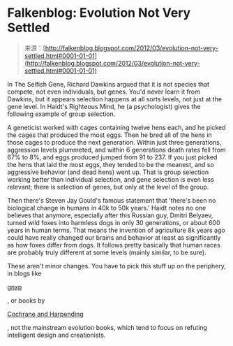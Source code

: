 <!--yml
category: 未分类
date: 2024-05-12 20:33:23
-->

# Falkenblog: Evolution Not Very Settled

> 来源：[http://falkenblog.blogspot.com/2012/03/evolution-not-very-settled.html#0001-01-01](http://falkenblog.blogspot.com/2012/03/evolution-not-very-settled.html#0001-01-01)

In The Selfish Gene, Richard Dawkins argued that it is not species that compete, not even individuals, but genes. You'd never learn it from Dawkins, but it appears selection happens at all sorts levels, not just at the gene level. In Haidt's Righteous Mind, he (a psychologist) gives the following example of group selection.

A geneticist worked with cages containing twelve hens each, and he picked the cages that produced the most eggs. Then he bred all of the hens in those cages to produce the next generation. Within just three generations, aggression levels plummeted, and within 6 generations death rates fell from 67% to 8%, and eggs produced jumped from 91 to 237\. If you just picked the hens that laid the most eggs, they tended to be the meanest, and so aggressive behavior (and dead hens) went up. That is group selection working better than individual selection, and gene selection is even less relevant; there is selection of genes, but only at the level of the group.

Then there's Steven Jay Gould's famous statement that 'there's been no biological change in humans in 40k to 50k years.' Haidt notes no one believes that anymore, especially after this Russian guy, Dmitri Belyaev, turned wild foxes into harmless dogs in only 30 generations, or about 600 years in human terms. That means the invention of agriculture 8k years ago could have really changed our brains and behavior at least as significantly as how foxes differ from dogs. It follows pretty basically that human races are probably truly different at some levels (mainly similar, to be sure).

These aren't minor changes. You have to pick this stuff up on the periphery, in blogs like

[gnxp](http://www.gnxp.com/)

, or books by

[Cochrane and Harpending](http://en.wikipedia.org/wiki/The_10,000_Year_Explosion)

, not the mainstream evolution books, which tend to focus on refuting intelligent design and creationists.
